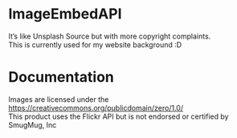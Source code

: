 # ImageEmbedAPI
It’s like Unsplash Source but with more copyright complaints.  
This is currently used for my website background :D
# Documentation
Images are licensed under the https://creativecommons.org/publicdomain/zero/1.0/  
This product uses the Flickr API but is not endorsed or certified by SmugMug, Inc
